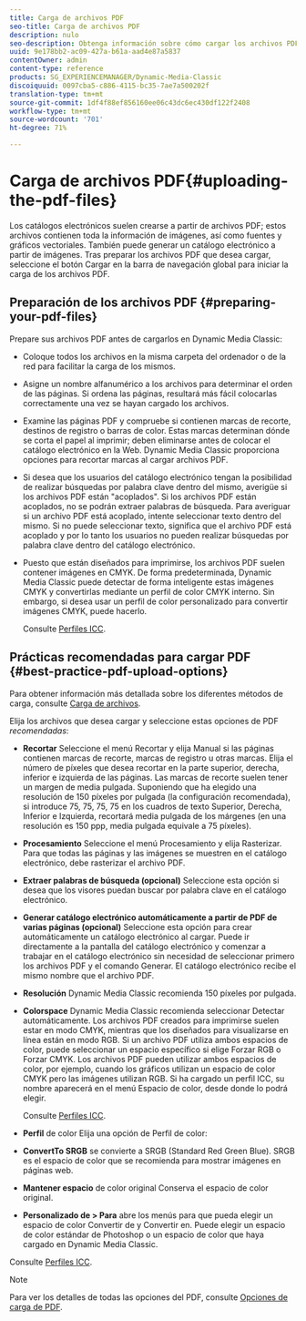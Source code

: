 ```yaml
---
title: Carga de archivos PDF
seo-title: Carga de archivos PDF
description: nulo
seo-description: Obtenga información sobre cómo cargar los archivos PDF asociados a un catálogo electrónico.
uuid: 9e178bb2-ac09-427a-b61a-aad4e87a5837
contentOwner: admin
content-type: reference
products: SG_EXPERIENCEMANAGER/Dynamic-Media-Classic
discoiquuid: 0097cba5-c886-4115-bc35-7ae7a500202f
translation-type: tm+mt
source-git-commit: 1df4f88ef856160ee06c43dc6ec430df122f2408
workflow-type: tm+mt
source-wordcount: '701'
ht-degree: 71%

---
```



# Carga de archivos PDF{#uploading-the-pdf-files}

Los catálogos electrónicos suelen crearse a partir de archivos PDF; estos archivos contienen toda la información de imágenes, así como fuentes y gráficos vectoriales. También puede generar un catálogo electrónico a partir de imágenes. Tras preparar los archivos PDF que desea cargar, seleccione el botón Cargar en la barra de navegación global para iniciar la carga de los archivos PDF.

## Preparación de los archivos PDF {#preparing-your-pdf-files}

Prepare sus archivos PDF antes de cargarlos en Dynamic Media Classic:

* Coloque todos los archivos en la misma carpeta del ordenador o de la red para facilitar la carga de los mismos.
* Asigne un nombre alfanumérico a los archivos para determinar el orden de las páginas. Si ordena las páginas, resultará más fácil colocarlas correctamente una vez se hayan cargado los archivos.
* Examine las páginas PDF y compruebe si contienen marcas de recorte, destinos de registro o barras de color. Estas marcas determinan dónde se corta el papel al imprimir; deben eliminarse antes de colocar el catálogo electrónico en la Web. Dynamic Media Classic proporciona opciones para recortar marcas al cargar archivos PDF.
* Si desea que los usuarios del catálogo electrónico tengan la posibilidad de realizar búsquedas por palabra clave dentro del mismo, averigüe si los archivos PDF están &quot;acoplados&quot;. Si los archivos PDF están acoplados, no se podrán extraer palabras de búsqueda. Para averiguar si un archivo PDF está acoplado, intente seleccionar texto dentro del mismo. Si no puede seleccionar texto, significa que el archivo PDF está acoplado y por lo tanto los usuarios no pueden realizar búsquedas por palabra clave dentro del catálogo electrónico.
* Puesto que están diseñados para imprimirse, los archivos PDF suelen contener imágenes en CMYK. De forma predeterminada, Dynamic Media Classic puede detectar de forma inteligente estas imágenes CMYK y convertirlas mediante un perfil de color CMYK interno. Sin embargo, si desea usar un perfil de color personalizado para convertir imágenes CMYK, puede hacerlo.

   Consulte [Perfiles ICC](icc-profiles.md#icc_profiles).

## Prácticas recomendadas para cargar PDF {#best-practice-pdf-upload-options}

Para obtener información más detallada sobre los diferentes métodos de carga, consulte [Carga de archivos](uploading-files.md#uploading_your_files).

Elija los archivos que desea cargar y seleccione estas opciones de PDF *recomendadas*:

* **Recortar** Seleccione el menú Recortar y elija Manual si las páginas contienen marcas de recorte, marcas de registro u otras marcas. Elija el número de píxeles que desea recortar en la parte superior, derecha, inferior e izquierda de las páginas. Las marcas de recorte suelen tener un margen de media pulgada. Suponiendo que ha elegido una resolución de 150 píxeles por pulgada (la configuración recomendada), si introduce 75, 75, 75, 75 en los cuadros de texto Superior, Derecha, Inferior e Izquierda, recortará media pulgada de los márgenes (en una resolución es 150 ppp, media pulgada equivale a 75 píxeles).

* **Procesamiento** Seleccione el menú Procesamiento y elija Rasterizar. Para que todas las páginas y las imágenes se muestren en el catálogo electrónico, debe rasterizar el archivo PDF.

* **Extraer palabras de búsqueda (opcional)** Seleccione esta opción si desea que los visores puedan buscar por palabra clave en el catálogo electrónico.

* **Generar catálogo electrónico automáticamente a partir de PDF de varias páginas (opcional)** Seleccione esta opción para crear automáticamente un catálogo electrónico al cargar. Puede ir directamente a la pantalla del catálogo electrónico y comenzar a trabajar en el catálogo electrónico sin necesidad de seleccionar primero los archivos PDF y el comando Generar. El catálogo electrónico recibe el mismo nombre que el archivo PDF.

* **Resolución** Dynamic Media Classic recomienda 150 píxeles por pulgada.

* **Colorspace** Dynamic Media Classic recomienda seleccionar Detectar automáticamente. Los archivos PDF creados para imprimirse suelen estar en modo CMYK, mientras que los diseñados para visualizarse en línea están en modo RGB. Si un archivo PDF utiliza ambos espacios de color, puede seleccionar un espacio específico si elige Forzar RGB o Forzar CMYK. Los archivos PDF pueden utilizar ambos espacios de color, por ejemplo, cuando los gráficos utilizan un espacio de color CMYK pero las imágenes utilizan RGB. Si ha cargado un perfil ICC, su nombre aparecerá en el menú Espacio de color, desde donde lo podrá elegir.

   Consulte [Perfiles ICC](icc-profiles.md#icc_profiles).

* **Perfil** de color Elija una opción de Perfil de color:

* **ConvertTo SRGB** se convierte a SRGB (Standard Red Green Blue). SRGB es el espacio de color que se recomienda para mostrar imágenes en páginas web.

* **Mantener espacio** de color original Conserva el espacio de color original.

* **Personalizado de > Para** abre los menús para que pueda elegir un espacio de color Convertir de y Convertir en. Puede elegir un espacio de color estándar de Photoshop o un espacio de color que haya cargado en Dynamic Media Classic.

Consulte [Perfiles ICC](icc-profiles.md#icc_profiles).

>[!NOTE]
>
>Para ver los detalles de todas las opciones del PDF, consulte [Opciones de carga de PDF](pdfs.md#pdf_upload_options).

